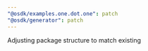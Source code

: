 ```yaml
---
"@osdk/examples.one.dot.one": patch
"@osdk/generator": patch
---
```


Adjusting package structure to match existing
